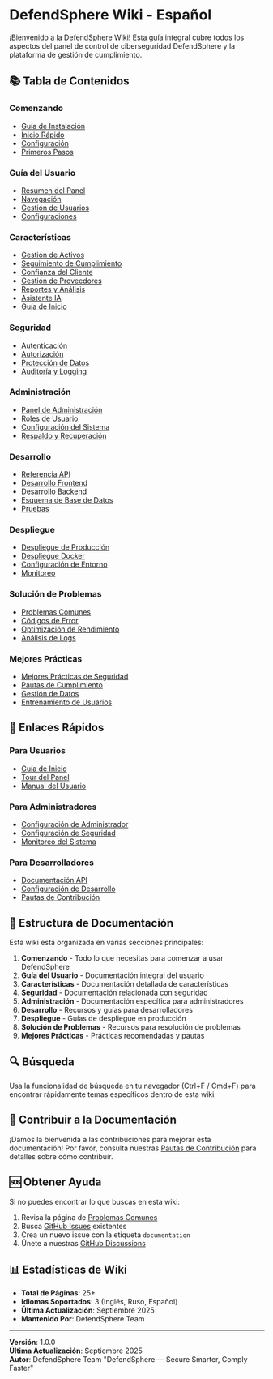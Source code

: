 # DefendSphere Wiki - Español

¡Bienvenido a la DefendSphere Wiki! Esta guía integral cubre todos los aspectos del panel de control de ciberseguridad DefendSphere y la plataforma de gestión de cumplimiento.

## 📚 Tabla de Contenidos

### Comenzando
- [Guía de Instalación](installation.md)
- [Inicio Rápido](quick-start.md)
- [Configuración](configuration.md)
- [Primeros Pasos](first-steps.md)

### Guía del Usuario
- [Resumen del Panel](dashboard-overview.md)
- [Navegación](navigation.md)
- [Gestión de Usuarios](user-management.md)
- [Configuraciones](settings.md)

### Características
- [Gestión de Activos](assets-management.md)
- [Seguimiento de Cumplimiento](compliance-tracking.md)
- [Confianza del Cliente](customer-trust.md)
- [Gestión de Proveedores](suppliers-management.md)
- [Reportes y Análisis](reports-analytics.md)
- [Asistente IA](ai-assistant.md)
- [Guía de Inicio](starter-guide.md)

### Seguridad
- [Autenticación](authentication.md)
- [Autorización](authorization.md)
- [Protección de Datos](data-protection.md)
- [Auditoría y Logging](audit-logging.md)

### Administración
- [Panel de Administración](admin-panel.md)
- [Roles de Usuario](user-roles.md)
- [Configuración del Sistema](system-configuration.md)
- [Respaldo y Recuperación](backup-recovery.md)

### Desarrollo
- [Referencia API](api-reference.md)
- [Desarrollo Frontend](frontend-development.md)
- [Desarrollo Backend](backend-development.md)
- [Esquema de Base de Datos](database-schema.md)
- [Pruebas](testing.md)

### Despliegue
- [Despliegue de Producción](production-deployment.md)
- [Despliegue Docker](docker-deployment.md)
- [Configuración de Entorno](environment-configuration.md)
- [Monitoreo](monitoring.md)

### Solución de Problemas
- [Problemas Comunes](common-issues.md)
- [Códigos de Error](error-codes.md)
- [Optimización de Rendimiento](performance-optimization.md)
- [Análisis de Logs](log-analysis.md)

### Mejores Prácticas
- [Mejores Prácticas de Seguridad](security-best-practices.md)
- [Pautas de Cumplimiento](compliance-guidelines.md)
- [Gestión de Datos](data-management.md)
- [Entrenamiento de Usuarios](user-training.md)

## 🚀 Enlaces Rápidos

### Para Usuarios
- [Guía de Inicio](quick-start.md)
- [Tour del Panel](dashboard-overview.md)
- [Manual del Usuario](user-management.md)

### Para Administradores
- [Configuración de Administrador](admin-panel.md)
- [Configuración de Seguridad](security-best-practices.md)
- [Monitoreo del Sistema](monitoring.md)

### Para Desarrolladores
- [Documentación API](api-reference.md)
- [Configuración de Desarrollo](frontend-development.md)
- [Pautas de Contribución](../CONTRIBUTING.md)

## 📖 Estructura de Documentación

Esta wiki está organizada en varias secciones principales:

1. **Comenzando** - Todo lo que necesitas para comenzar a usar DefendSphere
2. **Guía del Usuario** - Documentación integral del usuario
3. **Características** - Documentación detallada de características
4. **Seguridad** - Documentación relacionada con seguridad
5. **Administración** - Documentación específica para administradores
6. **Desarrollo** - Recursos y guías para desarrolladores
7. **Despliegue** - Guías de despliegue en producción
8. **Solución de Problemas** - Recursos para resolución de problemas
9. **Mejores Prácticas** - Prácticas recomendadas y pautas

## 🔍 Búsqueda

Usa la funcionalidad de búsqueda en tu navegador (Ctrl+F / Cmd+F) para encontrar rápidamente temas específicos dentro de esta wiki.

## 📝 Contribuir a la Documentación

¡Damos la bienvenida a las contribuciones para mejorar esta documentación! Por favor, consulta nuestras [Pautas de Contribución](../CONTRIBUTING.md) para detalles sobre cómo contribuir.

## 🆘 Obtener Ayuda

Si no puedes encontrar lo que buscas en esta wiki:

1. Revisa la página de [Problemas Comunes](common-issues.md)
2. Busca [GitHub Issues](https://github.com/leodef13/DefendSphere/issues) existentes
3. Crea un nuevo issue con la etiqueta `documentation`
4. Únete a nuestras [GitHub Discussions](https://github.com/leodef13/DefendSphere/discussions)

## 📊 Estadísticas de Wiki

- **Total de Páginas**: 25+
- **Idiomas Soportados**: 3 (Inglés, Ruso, Español)
- **Última Actualización**: Septiembre 2025
- **Mantenido Por**: DefendSphere Team

---

**Versión**: 1.0.0  
**Última Actualización**: Septiembre 2025  
**Autor**: DefendSphere Team "DefendSphere — Secure Smarter, Comply Faster"